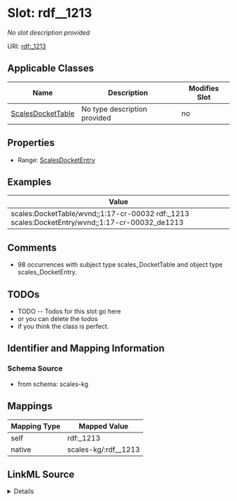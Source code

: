 

# Slot: rdf__1213


_No slot description provided_





URI: [rdf:_1213](http://www.w3.org/1999/02/22-rdf-syntax-ns#_1213)



<!-- no inheritance hierarchy -->





## Applicable Classes

| Name | Description | Modifies Slot |
| --- | --- | --- |
| [ScalesDocketTable](../classes/ScalesDocketTable.md) | No type description provided |  no  |







## Properties

* Range: [ScalesDocketEntry](../classes/ScalesDocketEntry.md)






## Examples

| Value |
| --- |
| scales:DocketTable/wvnd;;1:17-cr-00032 rdf:_1213 scales:DocketEntry/wvnd;;1:17-cr-00032_de1213 |

## Comments

* 98 occurrences with subject type scales_DocketTable and object type scales_DocketEntry.

## TODOs

* TODO -- Todos for this slot go here
* or you can delete the todos
* if you think the class is perfect.

## Identifier and Mapping Information







### Schema Source


* from schema: scales-kg




## Mappings

| Mapping Type | Mapped Value |
| ---  | ---  |
| self | rdf:_1213 |
| native | scales-kg/:rdf__1213 |




## LinkML Source

<details>
```yaml
name: rdf__1213
description: No slot description provided
todos:
- TODO -- Todos for this slot go here
- or you can delete the todos
- if you think the class is perfect.
comments:
- 98 occurrences with subject type scales_DocketTable and object type scales_DocketEntry.
examples:
- value: scales:DocketTable/wvnd;;1:17-cr-00032 rdf:_1213 scales:DocketEntry/wvnd;;1:17-cr-00032_de1213
from_schema: scales-kg
rank: 1000
slot_uri: rdf:_1213
alias: rdf__1213
domain_of:
- scales_DocketTable
range: scales_DocketEntry

```
</details>